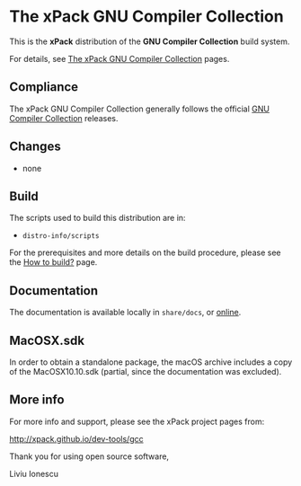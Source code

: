 # The xPack GNU Compiler Collection

This is the **xPack** distribution of the **GNU Compiler Collection** build system.

For details, see
[The xPack GNU Compiler Collection](https://xpack.github.io/gcc/) pages.

## Compliance

The xPack GNU Compiler Collection generally follows the official
[GNU Compiler Collection](https://gcc.gnu.org/releases.html) releases.

## Changes

- none

## Build

The scripts used to build this distribution are in:

- `distro-info/scripts`

For the prerequisites and more details on the build procedure, please see the
[How to build?](https://github.com/xpack-dev-tools/gcc-xpack/blob/xpack/README-BUILD.md) page.

## Documentation

The documentation is available locally in `share/docs`,
or [online](https://gcc.gnu.org/onlinedocs/).

## MacOSX.sdk

In order to obtain a standalone package, the macOS archive includes a copy
of the MacOSX10.10.sdk (partial, since the documentation was excluded).

## More info

For more info and support, please see the xPack project pages from:

  http://xpack.github.io/dev-tools/gcc

Thank you for using open source software,

Liviu Ionescu
